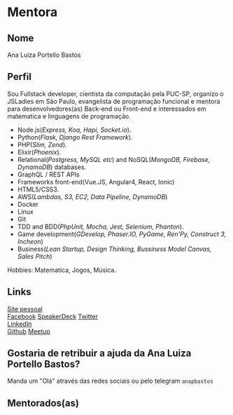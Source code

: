 # Mentora

## Nome

Ana Luiza Portello Bastos

## Perfil

Sou Fullstack developer, cientista da computação pela PUC-SP, organizo o JSLadies em São Paulo, evangelista de programação funcional e mentora para desenvolvedores(as) Back-end ou Front-end e interessados em matematica e linguagens de programação.

- Node.js(*Express, Koa, Hapi, Socket.io*).
- Python(*Flask, Django Rest Framework*).
- PHP(*Slim, Zend*).
- Elixir(*Phoenix*).
- Relational(*Postgress, MySQL etc*) and NoSQL(*MongoDB, Firebase, DynamoDB*) databases.
- GraphQL / REST APIs
- Frameworks front-end(Vue.JS, Angular4, React, Ionic)
- HTML5/CSS3.
- AWS(*Lambdas, S3, EC2, Data Pipeline, DynamoDB*)
- Docker
- Linux
- Git
- TDD and BDD(*PhpUnit, Mocha, Jest, Selenium, Phanton*).
- Game development(*GDevelop, Phaser.IO, PyGame, Ren'Py, Construct 3, Incheon*)
- Business(*Lean Startup, Design Thinking, Bussiness Model Canvas, Sales Pitch*)

Hobbies: Matematica, Jogos, Música.

## Links

[Site pessoal](https://anabastos.me)  
[Facebook](https://www.facebook.com/ana8bastos)
[SpeakerDeck](https://speakerdeck.com/anabastos)
[Twitter](https://twitter.com/naluhh)  
[LinkedIn](https://br.linkedin.com/in/anabastos8/)  
[Github](https://github.com/anabastos/)
[Meetup](https://www.meetup.com/members/207120200/)

## Gostaria de retribuir a ajuda da Ana Luiza Portello Bastos?

Manda um "Olá" através das redes sociais ou pelo telegram `anapbastos`

## Mentorados(as)
